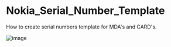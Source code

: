 # Nokia_Serial_Number_Template
How to create serial numbers template for MDA's and CARD's.

![image](https://user-images.githubusercontent.com/96883175/158018770-9462da5a-719c-4869-9205-96324168811d.png)
